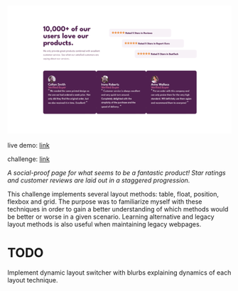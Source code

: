 ![live demo screenshot of social proof](/assets/img/010-social-proof-big.gif)

live demo: [link](https://trentslaton.github.io/Front-End-Mentor/_challenges/010-social-proof/index.html)

challenge: [link](https://www.frontendmentor.io/challenges/social-proof-section-6e0qTv_bA)

_A social-proof page for what seems to be a fantastic product! Star ratings and customer reviews are laid out in a staggered progression._

This challenge implements several layout methods: table, float, position, flexbox and grid. The purpose was to familiarize myself with these techniques in order to gain a better understanding of which methods would be better or worse in a given scenario. Learning alternative and legacy layout methods is also useful when maintaining legacy webpages.

# TODO

Implement dynamic layout switcher with blurbs explaining dynamics of each layout technique.
